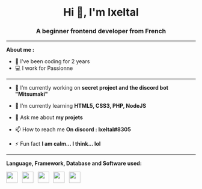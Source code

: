 <h1 align="center">Hi 👋, I'm Ixeltal</h1>
<h3 align="center">A beginner frontend developer from French</h3>

---

**About me :**

- 🤳 I've been coding for 2 years
- 💻 I work for Passionne

---

- 🔭 I’m currently working on **secret project and the discord bot "Mitsumaki"**

- 🌱 I’m currently learning **HTML5, CSS3, PHP, NodeJS**

- 💬 Ask me about **my projets**

- 📫 How to reach me **On discord : Ixeltal#8305**

- ⚡ Fun fact **I am calm... I think... lol**


---

**Language, Framework, Database and Software used:**

<a href="https://code.visualstudio.com/"><img src="https://cdn.jsdelivr.net/gh/devicons/devicon/icons/vscode/vscode-original.svg" width="30px" /></a>
&nbsp;
<a href="https://git-scm.com"><img src="https://cdn.jsdelivr.net/gh/devicons/devicon/icons/git/git-original.svg" width="30px" /></a>
&nbsp;
<a href="https://git-scm.com"><img src="https://cdn.jsdelivr.net/gh/devicons/devicon/icons/php/php-plain.svg" width="30px" /></a>
&nbsp;
<a href="https://git-scm.com"><img src="https://cdn.jsdelivr.net/gh/devicons/devicon/icons/sass/sass-original.svg" width="30px" /></a>
&nbsp;
<a href="https://git-scm.com"><img src="https://cdn.jsdelivr.net/gh/devicons/devicon/icons/html5/html5-original.svg" width="30px" /></a>
&nbsp;

